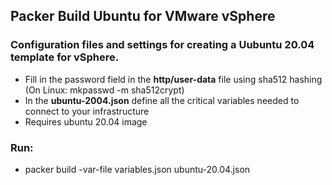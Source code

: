 ## Packer Build Ubuntu for VMware vSphere

### Configuration files and settings for creating a Uubuntu 20.04 template for vSphere.

- Fill in the password field in the **http/user-data** file using sha512 hashing (On Linux: mkpasswd -m sha512crypt)
- In the **ubuntu-2004.json** define all the critical variables needed to connect to your infrastructure
- Requires ubuntu 20.04 image

### Run:

- packer build -var-file variables.json ubuntu-20.04.json
